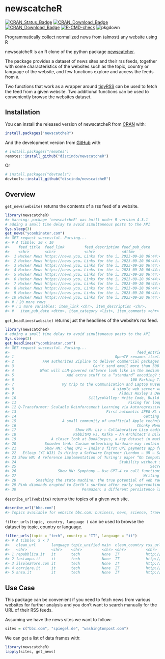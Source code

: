 
<!-- README.md is generated from README.Rmd. Please edit that file -->

# newscatcheR

<!-- badges: start -->

[![CRAN_Status_Badge](https://www.r-pkg.org/badges/version/newscatcheR)](https://cran.r-project.org/package=newscatcheR)
[![CRAN_Download_Badge](https://cranlogs.r-pkg.org/badges/newscatcheR)](https://CRAN.R-project.org/package=newscatcheR)
[![CRAN_Download_Badge](https://cranlogs.r-pkg.org/badges/grand-total/newscatcheR)](https://CRAN.R-project.org/package=newscatcheR)
[![R-CMD-check](https://github.com/discindo/newscatcheR/actions/workflows/R-CMD-check.yaml/badge.svg)](https://github.com/discindo/newscatcheR/actions/workflows/R-CMD-check.yaml)
![pkgdown](https://github.com/discindo/newscatcheR/workflows/pkgdown/badge.svg)
<!-- [![codecov](https://codecov.io/gh/discindo/newscatcheR/graph/badge.svg?token=u3BlKDT8b3)](https://codecov.io/gh/discindo/newscatcheR)>

<!-- badges: end -->

Programmatically collect normalized news from (almost) any website using
R

newscatcheR is an R clone of the python package
[newscatcher](https://github.com/kotartemiy/newscatcher).

The package provides a dataset of news sites and their rss feeds,
together with some characteristics of the websites such as the topic,
country or language of the website, and few functions explore and access
the feeds from `R`.

Two functions that work as a wrapper around
[tidyRSS](https://github.com/RobertMyles/tidyRSS) can be used to fetch
the feed from a given website. Two additional functions can be used to
conveniently browse the websites dataset.

## Installation

You can install the released version of newscatcheR from
[CRAN](https://CRAN.R-project.org) with:

``` r
install.packages("newscatcheR")
```

And the development version from [GitHub](https://github.com/) with:

``` r
# install.packages("remotes")
remotes::install_github("discindo/newscatcheR")
```

Or

``` r
# install.packages("devtools")
devtools::install_github("discindo/newscatcheR")
```

## Overview

`get_news(website)` returns the contents of a rss feed of a website.

``` r
library(newscatcheR)
#> Warning: package 'newscatcheR' was built under R version 4.3.1
# adding a small time delay to avoid simultaneous posts to the API
Sys.sleep(3)
get_news("ycombinator.com")
#> GET request successful. Parsing...
#> # A tibble: 30 × 10
#>    feed_title  feed_link         feed_description feed_pub_date       item_title
#>    <chr>       <chr>             <chr>            <dttm>              <chr>     
#>  1 Hacker News https://news.yco… Links for the i… 2023-09-20 06:44:42 OpenTF re…
#>  2 Hacker News https://news.yco… Links for the i… 2023-09-20 06:44:42 FAA autho…
#>  3 Hacker News https://news.yco… Links for the i… 2023-09-20 06:44:42 Can’t sen…
#>  4 Hacker News https://news.yco… Links for the i… 2023-09-20 06:44:42 What will…
#>  5 Hacker News https://news.yco… Links for the i… 2023-09-20 06:44:42 Add extra…
#>  6 Hacker News https://news.yco… Links for the i… 2023-09-20 06:44:42 100 Parki…
#>  7 Hacker News https://news.yco… Links for the i… 2023-09-20 06:44:42 My trip t…
#>  8 Hacker News https://news.yco… Links for the i… 2023-09-20 06:44:42 A simple …
#>  9 Hacker News https://news.yco… Links for the i… 2023-09-20 06:44:42 Aldous Hu…
#> 10 Hacker News https://news.yco… Links for the i… 2023-09-20 06:44:42 SillycoVa…
#> # ℹ 20 more rows
#> # ℹ 5 more variables: item_link <chr>, item_description <chr>,
#> #   item_pub_date <dttm>, item_category <list>, item_comments <chr>
```

`get_headlines(website)` returns just the headlines of the website’s rss
feed.

``` r
library(newscatcheR)
# adding a small time delay to avoid simultaneous posts to the API
Sys.sleep(3)  
get_headlines("ycombinator.com")
#> GET request successful. Parsing...
#>                                                          feed_entries$item_title
#> 1                                              OpenTF renames itself to OpenTofu
#> 2             FAA authorizes Zipline to deliver commercial packages using drones
#> 3                                    Can’t send email more than 500 miles (2002)
#> 4            What will LLM-powered software look like in the medium-term future?
#> 5                        Add extra stuff to a “standard” encoding? Sure, why not
#> 6                                                     100 Parking Tickets (2004)
#> 7                      My trip to the Communication and Laptop Museum in Estonia
#> 8                                             A simple web server written in Awk
#> 9                                                Aldous Huxley's Deep Reflection
#> 10                                 SillycoValley: Write Code, Build Your Startup
#> 11                                                   Fixing for loops in Go 1.22
#> 12 Q-Transformer: Scalable Reinforcement Learning via Autoregressive Q-Functions
#> 13                                         First automatic JPEG-XL cloud service
#> 14                                                          Getting into Pinball
#> 15                     A small community of unofficial Apple technicians in Cuba
#> 16                                                       Chonky Menu Re-Creation
#> 17                           Show HN: Liz – Collaborative Lisp coding on Discord
#> 18                          RabbitMQ vs. Kafka – An Architect’s Dilemma (Part 1)
#> 19                A closer look at BookCorpus, a key dataset in machine learning
#> 20             Snowden leak: Cavium networking hardware may contain NSA backdoor
#> 21             Show HN: Cheq UPI – India's first UPI payments app for foreigners
#> 22   Etleap (YC W13) Is Hiring a Software Engineer (London – OR – San Francisco)
#> 23 Show HN: A reference implementation of Turing's paper “On Computable Numbers”
#> 24                                               Stability without stressing out
#> 25                                                             Secretions (1992)
#> 26                   Show HN: Symphony – Use GPT-4 to call functions in sequence
#> 27                                                          Writing HTML by hand
#> 28         Smashing the state machine: the true potential of web race conditions
#> 29 Pink diamonds erupted to Earth’s surface after early supercontinent’s breakup
#> 30                              Permazen: a different persistence layer for Java
```

`describe_url(website)` returns the topics of a given web site.

``` r
describe_url("bbc.com")
#> Topics available for website bbc.com: business, news, science, travel.
```

`filter_urls(topic, country, language )` can be used to browse the
dataset by topic, country or language.

``` r
filter_urls(topic = "tech", country = "IT", language = "it")
#> # A tibble: 5 × 7
#>   clean_url       language topic_unified main  clean_country rss_url  GlobalRank
#>   <chr>           <chr>    <chr>         <chr> <chr>         <chr>    <chr>     
#> 1 repubblica.it   it       tech          None  IT            http://… 1086      
#> 2 lastampa.it     it       tech          None  IT            http://… 2413      
#> 3 ilsole24ore.com it       tech          None  IT            http://… 2681      
#> 4 corriere.it     it       tech          None  IT            http://… 1328      
#> 5 ansa.it         it       tech          None  IT            http://… 2248
```

## Use Case

This package can be convenient if you need to fetch news from various
websites for further analysis and you don’t want to search manually for
the URL of their RSS feeds.

Assuming we have the news sites we want to follow:

``` r
sites = c("bbc.com", "spiegel.de", "washingtonpost.com")
```

We can get a list of data frames with:

``` r
library(newscatcheR)
lapply(sites, get_news)
```

